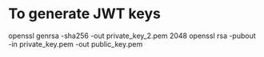 # To generate JWT keys

openssl genrsa -sha256 -out private_key_2.pem 2048
openssl rsa -pubout -in private_key.pem -out public_key.pem
